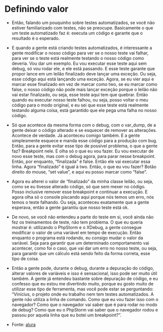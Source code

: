 # Definindo valor

- Então, falando um pouquinho sobre testes automatizados, se você não estiver familiarizado com testes, não se preocupe. Basicamente o que um teste automatizado faz é: executa um código e garante que o resultado é o esperado.

- E quando a gente está criando testes automatizados, é interessante a gente modificar o nosso código para ver se o nosso teste vai falhar, para ver se o teste está realmente testando o nosso código como deveria. Vou dar um exemplo. Eu vou executar esse teste aqui sem debug, só vou rodar ele, e ele está passando. E esse teste garante que propor lance em um leilão finalizado deve lançar uma exceção. Ou seja, esse código aqui está lançando uma exceção. Agora, se eu vier aqui e marcar esse finalizado em vez de marcar como two, se eu marcar como false, o nosso código não pode mais lançar exceção porque o leilão não vai estar finalizado, ou seja, esse teste aqui tem que quebrar. Então quando eu executar nosso teste falhou, ou seja, posso voltar o meu código para o modo original, e eu sei que esse teste está realmente testando alguma coisa, está garantido que ele pega uma falha no nosso código.

- Só que acontece da mesma forma com o debug, com o var_dump, de a gente deixar o código alterado e se esquecer de remover as alterações. Acontece de verdade. Já aconteceu comigo também. E a gente simplesmente esquece e manda esse código para a produção com bug. Então, para a gente evitar esse tipo de possível problema, o que a gente faz? Breakpoint nele. E olha só o que eu vou fazer. Eu vou executar de novo esse teste, mas com o debug agora, para parar nesse breakpoint. Então, por enquanto, “finalizada” é false. Então ele vai executar essa linha. Agora “finalizado” é igual à two. Então, o que eu vou fazer? Botão direito do mouse, “set value”, e aqui eu posso marcar como “false”.

- Agora eu alterei o valor de “finalizado” da minha classe leilão, ou seja, como se eu tivesse alterado código, só que sem mexer no código. Posso inclusive remover esse breakpoint e continuar a execução. E agora olha só o console piscando aqui porque nós temos um erro, nós temos o teste falhando. Ou seja, aconteceu exatamente que a gente esperava, então a gente garantiu que nosso teste está ok.

- De novo, se você não entendeu a parte do teste em si, você ainda não fez os treinamentos de teste, não tem problema. O que eu queria mostrar é: utilizando o PhpStorm e o XDebug, a gente consegue modificar o valor de uma variável em tempo de execução. Então enquanto o programa está rodando, eu consigo mudar o valor da variável. Seja para garantir que um determinado comportamento vai acontecer, como foi o caso, que vai dar um erro no nosso teste, ou seja, para garantir que um cálculo está sendo feito da forma correta, esse tipo de coisa.

- Então a gente pode, durante o debug, durante a depuração do código, alterar valores de variáveis e isso é sensacional, isso pode ser muito útil também. A gente já entendeu bastante sobre depuração de código, e eu confesso que eu estou me divertindo muito, porque eu gosto muito de utilizar esse tipo de ferramenta, mas você pode estar se perguntando: “Vinícius, o projeto onde eu trabalho nem tem testes automatizados. A gente não utiliza a linha de comando. Como que eu vou fazer isso com o navegador? Como que o navegador vai saber que é para rodar no modo de debug? Como que eu o PhpStorm vai saber que o navegador rodou e passou por aquela linha que eu botei um breakpoint?”.

- Fonte: [alura](https://cursos.alura.com.br/course/php-xdebug-profiling/task/64547)
